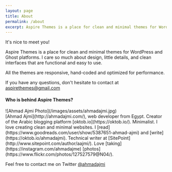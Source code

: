 ```yaml
---
layout: page
title: About
permalink: /about
excerpt: Aspire Themes is a place for clean and minimal themes for WordPress and Ghost platforms. I care so much about design, little details, and clean interfaces that are functional and easy to use.
---
```


It's nice to meet you!

Aspire Themes is a place for clean and minimal themes for WordPress and Ghost platforms. I care so much about design, little details, and clean interfaces that are functional and easy to use.

All the themes are responsive, hand-coded and optimized for performance.

If you have any questions, don't hesitate to contact at [aspirethemes@gmail.com](mailto:aspirethemes@gmail.com)

#### Who is behind Aspire Themes?

<div class="row" markdown='1'>
  <div class="column medium-3 large-3 border-less-image-wrap" markdown='1'>
  ![Ahmad Ajmi Photo](/images/assets/ahmadajmi.jpg)
  </div>
  <div class="column medium-9 large-9" markdown='1'>
  [Ahmad Ajmi](http://ahmadajmi.com/), web developer from Egypt. Creator of the Arabic blogging platform [oktob.io](https://oktob.io/). Minimalist. I love creating clean and minimal websites. I [read](https://www.goodreads.com/user/show/5387651-ahmad-ajmi) and [write](https://oktob.io/ahmadajmi). Technical writer at [SitePoint](http://www.sitepoint.com/author/aajmi/). Love [taking](https://instagram.com/ahmadajme) [photos](https://www.flickr.com/photos/127527579@N04/).

  Feel free to contact me on Twitter [@ahmadajmi](https://twitter.com/ahmadajmi)
  </div>
</div>